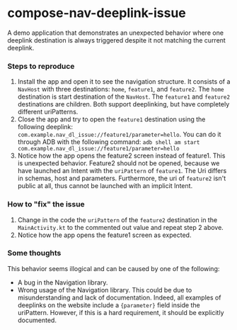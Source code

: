 # compose-nav-deeplink-issue
A demo application that demonstrates an unexpected behavior where one deeplink destination is 
always triggered despite it not matching the current deeplink.

### Steps to reproduce
1. Install the app and open it to see the navigation structure. It consists of a `NavHost` with 
three destinations: `home`, `feature1`, and `feature2`. The `home` destination is start destination of the `NavHost`.
The `feature1` and `feature2` destinations are children. Both support deeplinking, but have completely different
uriPatterns.
2. Close the app and try to open the `feature1` destination using the following deeplink: 
`com.example.nav_dl_issue://feature1/parameter=hello`. You can do it through ADB with the following command:
`adb shell am start com.example.nav_dl_issue://feature1/parameter=hello`
3. Notice how the app opens the feature2 screen instead of feature1. This is unexpected behavior. Feature2 
should not be opened, because we have launched an Intent with the `uriPattern` of `feature1`. The Uri differs in schemas, 
host and parameters. Furthermore, the uri of `feature2` isn't public at all, thus cannot be launched with an implicit Intent.

### How to "fix" the issue
1. Change in the code the `uriPattern` of the `feature2` destination in the `MainActivity.kt` to the commented out 
value and repeat step 2 above.
2. Notice how the app opens the feature1 screen as expected.

### Some thoughts
This behavior seems illogical and can be caused by one of the following:
- A bug in the Navigation library.
- Wrong usage of the Navigation library. This could be due to misunderstanding and lack of documentation. Indeed, 
all examples of deeplinks on the website include a `{parameter}` field inside the uriPattern. However, if this is a hard
requirement, it should be explicitly documented.

